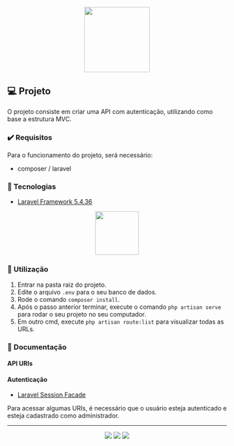 <p align="center"><img height="150px" widht="200px" src="https://miro.medium.com/max/1292/1*y5_uGkNdD6h6pN2aU1RPGw.png"></p>

## :computer: Projeto

O projeto consiste em criar uma API com autenticação, utilizando como base a estrutura MVC.

### :heavy_check_mark: Requisitos 

Para o funcionamento do projeto, será necessário:

- composer / laravel
  
### :rocket: Tecnologias

- <a href="https://laravel.com/docs/5.4">Laravel Framework 5.4.36</a>

<p align="center">
  <img height="100px" widht="100px" src="https://laravel.com/assets/img/components/logo-laravel.svg">
</p>

### :mega: Utilização 

1. Entrar na pasta raiz do projeto.
2. Edite o arquivo `.env` para o seu banco de dados.
3. Rode o comando `composer install`.
4. Após o passo anterior terminar, execute o comando `php artisan serve` para rodar o seu projeto no seu computador.
5. Em outro cmd, execute `php artisan route:list` para visualizar todas as URLs.

### :newspaper: Documentação

#### API URIs

<details hidden>
  <summary>:hamster: Animal</summary>

  > [Listar todos os Animais](documentation/animal_by_id.md) <br>
  > Listar todos os Animais - por Ordem Alfabética <br>
  > Listar todos os Animais - por Ordem de Raça <br>
  > Atualizar Animal <br> 
  > Deletar Animal <br> 
  > Criar Animal <br>

</details>

<details hidden>
  <summary>:family: Cliente</summary>
  
  > Listar todos os Clientes <br>
  > Listar todos os Clientes - por Ordem Alfabética <br>
  > Listar todos os Clientes - por Ordem de Idade <br>
  > Atualizar Cliente <br> 
  > Deletar Cliente <br> 
  > Criar Cliente <br>
  
</details>

<details hidden>
  <summary>:lock: Usuário</summary>
  
  > Login <br> 
  > Registrar Usuário <br>
  
</details>

#### Autenticação

- <a href="https://laravel.com/docs/5.0/session#session-usage">Laravel Session Facade</a>

Para acessar algumas URIs, é necessário que o usuário esteja autenticado e esteja cadastrado como administrador.

---


<p align="center">
  <a href="https://github.com/thrnkk" ><img src="https://img.shields.io/badge/github-thrnkk-24292e"></a>
  <a href="https://github.com/Luis-kuhn" ><img src="https://img.shields.io/badge/github-Luis--kuhn-24292e"></a>
  <a href="https://github.com/Christyelen" ><img src="https://img.shields.io/badge/github-Christyelen-24292e"></a>
</p>
